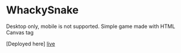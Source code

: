 # WhackySnake
Desktop only, mobile is not supported. Simple game made with HTML Canvas tag

[Deployed here] [live]

[live]: https://mrcookiefries.github.io/WhackySnake/
